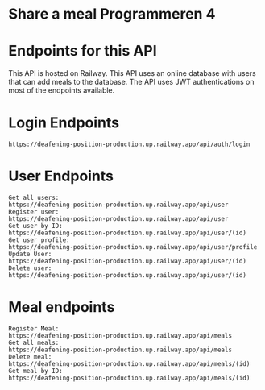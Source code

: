 # Share a meal Programmeren 4

# Endpoints for this API
  This API is hosted on Railway.
  This API uses an online database with users that can add meals to the database. The API uses JWT authentications on most of the endpoints available.
  
  
  # Login Endpoints
    https://deafening-position-production.up.railway.app/api/auth/login
  # User Endpoints
    Get all users:
    https://deafening-position-production.up.railway.app/api/user
    Register user:
    https://deafening-position-production.up.railway.app/api/user
    Get user by ID:
    https://deafening-position-production.up.railway.app/api/user/(id)
    Get user profile:
    https://deafening-position-production.up.railway.app/api/user/profile
    Update User:
    https://deafening-position-production.up.railway.app/api/user/(id)
    Delete user: 
    https://deafening-position-production.up.railway.app/api/user/(id)
   
  # Meal endpoints
    Register Meal:
    https://deafening-position-production.up.railway.app/api/meals
    Get all meals:
    https://deafening-position-production.up.railway.app/api/meals
    Delete meal:
    https://deafening-position-production.up.railway.app/api/meals/(id)
    Get meal by ID:
    https://deafening-position-production.up.railway.app/api/meals/(id)
